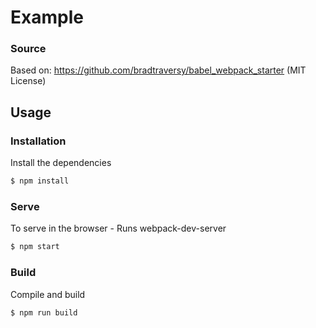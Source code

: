 # Example

### Source

Based on: https://github.com/bradtraversy/babel_webpack_starter (MIT License)

## Usage

### Installation

Install the dependencies

```sh
$ npm install
```

### Serve
To serve in the browser  - Runs webpack-dev-server

```sh
$ npm start
```

### Build
Compile and build

```sh
$ npm run build
```
